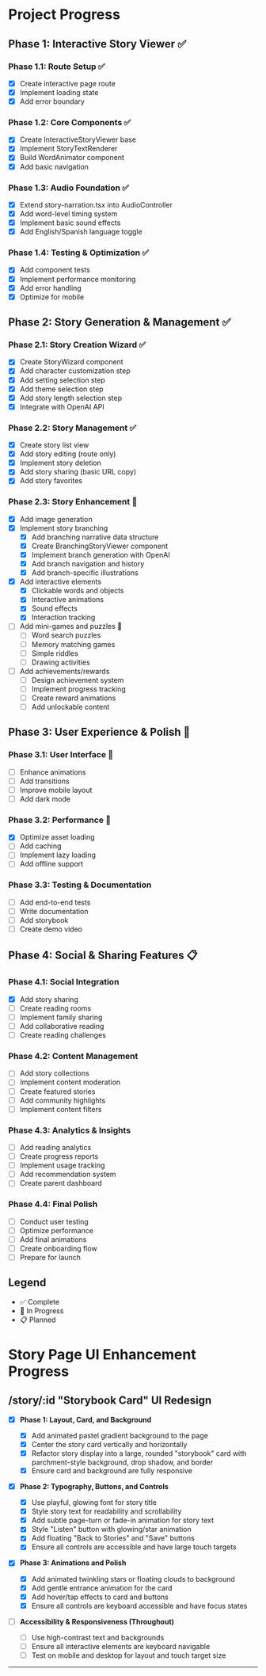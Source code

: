 # Project Progress

## Phase 1: Interactive Story Viewer ✅

### Phase 1.1: Route Setup ✅

- [x] Create interactive page route
- [x] Implement loading state
- [x] Add error boundary

### Phase 1.2: Core Components ✅

- [x] Create InteractiveStoryViewer base
- [x] Implement StoryTextRenderer
- [x] Build WordAnimator component
- [x] Add basic navigation

### Phase 1.3: Audio Foundation ✅

- [x] Extend story-narration.tsx into AudioController
- [x] Add word-level timing system
- [x] Implement basic sound effects
- [x] Add English/Spanish language toggle

### Phase 1.4: Testing & Optimization ✅

- [x] Add component tests
- [x] Implement performance monitoring
- [x] Add error handling
- [x] Optimize for mobile

## Phase 2: Story Generation & Management ✅

### Phase 2.1: Story Creation Wizard ✅

- [x] Create StoryWizard component
- [x] Add character customization step
- [x] Add setting selection step
- [x] Add theme selection step
- [x] Add story length selection step
- [x] Integrate with OpenAI API

### Phase 2.2: Story Management ✅

- [x] Create story list view
- [x] Add story editing (route only)
- [x] Implement story deletion
- [x] Add story sharing (basic URL copy)
- [x] Add story favorites

### Phase 2.3: Story Enhancement 🚧

- [x] Add image generation
- [x] Implement story branching
  - [x] Add branching narrative data structure
  - [x] Create BranchingStoryViewer component
  - [x] Implement branch generation with OpenAI
  - [x] Add branch navigation and history
  - [x] Add branch-specific illustrations
- [x] Add interactive elements
  - [x] Clickable words and objects
  - [x] Interactive animations
  - [x] Sound effects
  - [x] Interaction tracking
- [ ] Add mini-games and puzzles 🚧
  - [ ] Word search puzzles
  - [ ] Memory matching games
  - [ ] Simple riddles
  - [ ] Drawing activities
- [ ] Add achievements/rewards
  - [ ] Design achievement system
  - [ ] Implement progress tracking
  - [ ] Create reward animations
  - [ ] Add unlockable content

## Phase 3: User Experience & Polish 🚧

### Phase 3.1: User Interface 🚧

- [ ] Enhance animations
- [ ] Add transitions
- [ ] Improve mobile layout
- [ ] Add dark mode

### Phase 3.2: Performance 🚧

- [x] Optimize asset loading
- [ ] Add caching
- [ ] Implement lazy loading
- [ ] Add offline support

### Phase 3.3: Testing & Documentation

- [ ] Add end-to-end tests
- [ ] Write documentation
- [ ] Add storybook
- [ ] Create demo video

## Phase 4: Social & Sharing Features 📋

### Phase 4.1: Social Integration

- [x] Add story sharing
- [ ] Create reading rooms
- [ ] Implement family sharing
- [ ] Add collaborative reading
- [ ] Create reading challenges

### Phase 4.2: Content Management

- [ ] Add story collections
- [ ] Implement content moderation
- [ ] Create featured stories
- [ ] Add community highlights
- [ ] Implement content filters

### Phase 4.3: Analytics & Insights

- [ ] Add reading analytics
- [ ] Create progress reports
- [ ] Implement usage tracking
- [ ] Add recommendation system
- [ ] Create parent dashboard

### Phase 4.4: Final Polish

- [ ] Conduct user testing
- [ ] Optimize performance
- [ ] Add final animations
- [ ] Create onboarding flow
- [ ] Prepare for launch

## Legend

- ✅ Complete
- 🚧 In Progress
- 📋 Planned

# Story Page UI Enhancement Progress

## /story/:id "Storybook Card" UI Redesign

- [x] **Phase 1: Layout, Card, and Background**

  - [x] Add animated pastel gradient background to the page
  - [x] Center the story card vertically and horizontally
  - [x] Refactor story display into a large, rounded "storybook" card with parchment-style background, drop shadow, and border
  - [x] Ensure card and background are fully responsive

- [x] **Phase 2: Typography, Buttons, and Controls**

  - [x] Use playful, glowing font for story title
  - [x] Style story text for readability and scrollability
  - [x] Add subtle page-turn or fade-in animation for story text
  - [x] Style "Listen" button with glowing/star animation
  - [x] Add floating "Back to Stories" and "Save" buttons
  - [x] Ensure all controls are accessible and have large touch targets

- [x] **Phase 3: Animations and Polish**

  - [x] Add animated twinkling stars or floating clouds to background
  - [x] Add gentle entrance animation for the card
  - [x] Add hover/tap effects to card and buttons
  - [x] Ensure all controls are keyboard accessible and have focus states

- [ ] **Accessibility & Responsiveness (Throughout)**
  - [ ] Use high-contrast text and backgrounds
  - [ ] Ensure all interactive elements are keyboard navigable
  - [ ] Test on mobile and desktop for layout and touch target size

---
